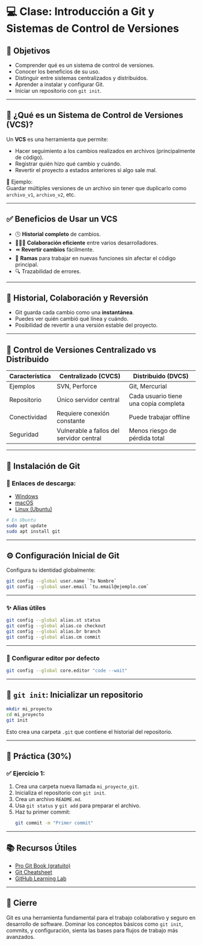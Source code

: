 # 💻 Clase: Introducción a Git y Sistemas de Control de Versiones

## 🎯 Objetivos
- Comprender qué es un sistema de control de versiones.
- Conocer los beneficios de su uso.
- Distinguir entre sistemas centralizados y distribuidos.
- Aprender a instalar y configurar Git.
- Iniciar un repositorio con `git init`.

---

## 🧠 ¿Qué es un Sistema de Control de Versiones (VCS)?

Un **VCS** es una herramienta que permite:
- Hacer seguimiento a los cambios realizados en archivos (principalmente de código).
- Registrar quién hizo qué cambio y cuándo.
- Revertir el proyecto a estados anteriores si algo sale mal.

📂 Ejemplo:  
Guardar múltiples versiones de un archivo sin tener que duplicarlo como `archivo_v1`, `archivo_v2`, etc.

---

## ✅ Beneficios de Usar un VCS

- 🕓 **Historial completo** de cambios.
- 🧑‍🤝‍🧑 **Colaboración eficiente** entre varios desarrolladores.
- ⏪ **Revertir cambios** fácilmente.
- 🔄 **Ramas** para trabajar en nuevas funciones sin afectar el código principal.
- 🔍 Trazabilidad de errores.

---

## 📌 Historial, Colaboración y Reversión

- Git guarda cada cambio como una **instantánea**.
- Puedes ver quién cambió qué línea y cuándo.
- Posibilidad de revertir a una versión estable del proyecto.

---

## 🔄 Control de Versiones Centralizado vs Distribuido

| Característica | Centralizado (CVCS) | Distribuido (DVCS) |
|----------------|---------------------|---------------------|
| Ejemplos       | SVN, Perforce       | Git, Mercurial      |
| Repositorio    | Único servidor central | Cada usuario tiene una copia completa |
| Conectividad   | Requiere conexión constante | Puede trabajar offline |
| Seguridad      | Vulnerable a fallos del servidor central | Menos riesgo de pérdida total |

---

## 🧩 Instalación de Git

### 🔗 Enlaces de descarga:

- [Windows](https://git-scm.com/download/win)
- [macOS](https://git-scm.com/download/mac)
- [Linux (Ubuntu)](https://git-scm.com/download/linux)

```bash
# En Ubuntu
sudo apt update
sudo apt install git
```

---

## ⚙️ Configuración Inicial de Git

Configura tu identidad globalmente:

```bash
git config --global user.name `Tu Nombre`
git config --global user.email `tu.email@ejemplo.com`
```

---

### ✨ Alias útiles

```bash
git config --global alias.st status
git config --global alias.co checkout
git config --global alias.br branch
git config --global alias.cm commit
```

---

### 📝 Configurar editor por defecto

```bash
git config --global core.editor "code --wait"
```

---

## 📁 `git init`: Inicializar un repositorio

```bash
mkdir mi_proyecto
cd mi_proyecto
git init
```

Esto crea una carpeta `.git` que contiene el historial del repositorio.

---

## 🧪 Práctica (30%)

### ✅ Ejercicio 1:
1. Crea una carpeta nueva llamada `mi_proyecto_git`.
2. Inicializa el repositorio con `git init`.
3. Crea un archivo `README.md`.
4. Usa `git status` y `git add` para preparar el archivo.
5. Haz tu primer commit:  
   ```bash
   git commit -m "Primer commit"
   ```

---

## 📚 Recursos Útiles

- [Pro Git Book (gratuito)](https://git-scm.com/book/es/v2)
- [Git Cheatsheet](https://education.github.com/git-cheat-sheet-education.pdf)
- [GitHub Learning Lab](https://lab.github.com)

---

## 📌 Cierre

Git es una herramienta fundamental para el trabajo colaborativo y seguro en desarrollo de software. Dominar los conceptos básicos como `git init`, commits, y configuración, sienta las bases para flujos de trabajo más avanzados.

